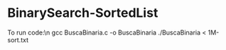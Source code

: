# BinarySearch-SortedList

To run code:\n
gcc BuscaBinaria.c -o BuscaBinaria
./BuscaBinaria < 1M-sort.txt
